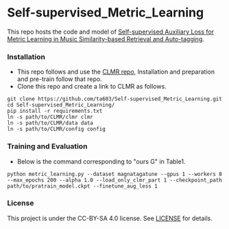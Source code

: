 # Self-supervised_Metric_Learning

This repo hosts the code and model of [Self-supervised Auxiliary Loss for Metric Learning in Music Similarity-based Retrieval and Auto-tagging](https://arxiv.org/abs/2304.07449).

### Installation

- This repo follows and use the [CLMR repo](https://github.com/Spijkervet/CLMR), Installation and preparation and pre-train follow that repo.
- Clone this repo and create a link to CLMR as follows.
```
git clone https://github.com/ta603/Self-supervised_Metric_Learning.git
cd Self-supervised_Metric_Learning/
pip install -r requirements.txt
ln -s path/to/CLMR/clmr clmr
ln -s path/to/CLMR/data data
ln -s path/to/CLMR/config config
```

### Training and Evaluation
- Below is the command corresponding to "ours G" in Table1.
```
python metric_learning.py --dataset magnatagatune --gpus 1 --workers 8 --max_epochs 200 --alpha 1.0 --load_only_clmr_part 1 --checkpoint_path path/to/pratrain_model.ckpt --finetune_aug_less 1
```

### License
This project is under the CC-BY-SA 4.0 license. See [LICENSE](LICENSE) for details.